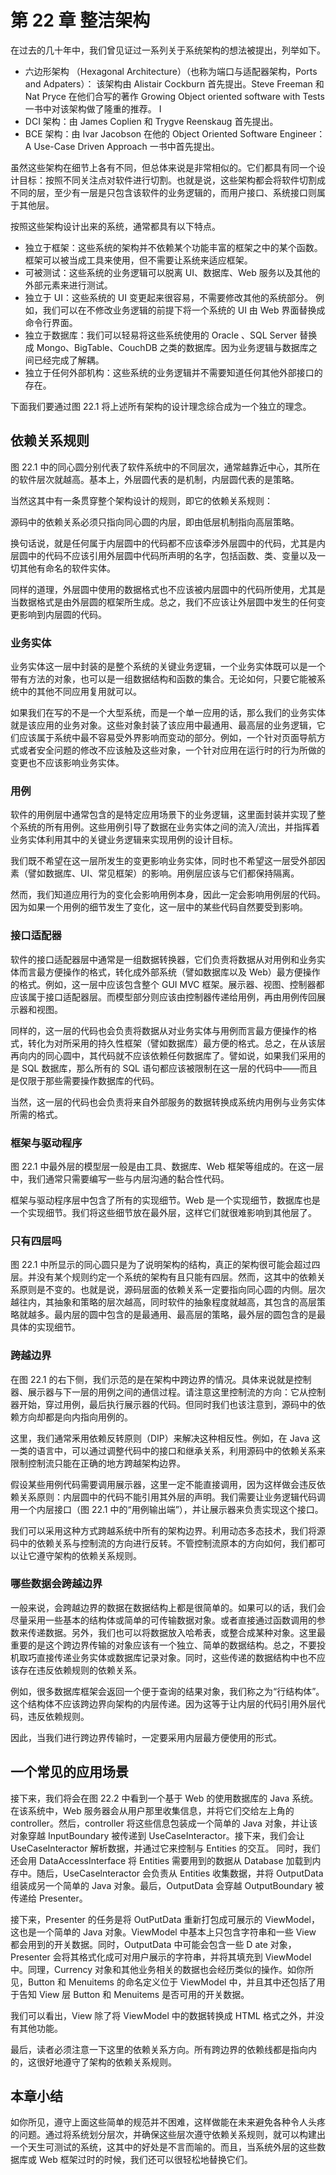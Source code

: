 # 第 22 章 整洁架构

在过去的几十年中，我们曾见证过一系列关于系统架构的想法被提出，列举如下。

- 六边形架构 （Hexagonal Architecture）（也称为端口与适配器架构，Ports and Adpaters）： 该架构由 Alistair Cockburn 首先提出。Steve Freeman 和 Nat Pryce 在他们合写的著作 Growing Object oriented software with Tests 一书中对该架构做了隆重的推荐。 I
- DCI 架构：由 James Coplien 和 Trygve Reenskaug 首先提出。
- BCE 架构：由 Ivar Jacobson 在他的 Object Oriented Software Engineer： A Use-Case Driven Approach 一书中首先提出。

虽然这些架构在细节上各有不同，但总体来说是非常相似的。它们都具有同一个设计目标：按照不同关注点对软件进行切割。也就是说，这些架构都会将软件切割成不同的层，至少有一层是只包含该软件的业务逻辑的，而用户接口、系统接口则属于其他层。

按照这些架构设计出来的系统，通常都具有以下特点。

- 独立于框架：这些系统的架构并不依赖某个功能丰富的框架之中的某个函数。
  框架可以被当成工具来使用，但不需要让系统来适应框架。
- 可被测试：这些系统的业务逻辑可以脱离 UI、数据库、Web 服务以及其他的外部元素来进行测试。
- 独立于 UI：这些系统的 UI 变更起来很容易，不需要修改其他的系统部分。
  例如，我们可以在不修改业务逻辑的前提下将一个系统的 UI 由 Web 界面替换成命令行界面。
- 独立于数据库：我们可以轻易将这些系统使用的 Oracle 、SQL Server 替换成 Mongo、BigTable、CouchDB 之类的数据库。因为业务逻辑与数据库之间已经完成了解耦。
- 独立于任何外部机构：这些系统的业务逻辑并不需要知道任何其他外部接口的存在。

下面我们要通过图 22.1 将上述所有架构的设计理念综合成为一个独立的理念。

## 依赖关系规则

图 22.1 中的同心圆分别代表了软件系统中的不同层次，通常越靠近中心，其所在的软件层次就越高。基本上，外层圆代表的是机制，内层圆代表的是策略。

当然这其中有一条贯穿整个架构设计的规则，即它的依赖关系规则：

源码中的依赖关系必须只指向同心圆的内层，即由低层机制指向高层策略。

换句话说，就是任何属于内层圆中的代码都不应该牵涉外层圆中的代码，尤其是内层圆中的代码不应该引用外层圆中代码所声明的名字，包括函数、类、变量以及一切其他有命名的软件实体。

同样的道理，外层圆中使用的数据格式也不应该被内层圆中的代码所使用，尤其是当数据格式是由外层圆的框架所生成。总之，我们不应该让外层圆中发生的任何变更影响到内层圆的代码。

### 业务实体

业务实体这一层中封装的是整个系统的关键业务逻辑，一个业务实体既可以是一个带有方法的对象，也可以是一组数据结构和函数的集合。无论如何，只要它能被系统中的其他不同应用复用就可以。

如果我们在写的不是一个大型系统，而是一个单一应用的话，那么我们的业务实体就是该应用的业务对象。这些对象封装了该应用中最通用、最高层的业务逻辑，它们应该属于系统中最不容易受外界影响而变动的部分。例如，一个针对页面导航方式或者安全问题的修改不应该触及这些对象，一个针对应用在运行时的行为所做的变更也不应该影响业务实体。

### 用例

软件的用例层中通常包含的是特定应用场景下的业务逻辑，这里面封装并实现了整个系统的所有用例。这些用例引导了数据在业务实体之间的流入/流出，并指挥着业务实体利用其中的关键业务逻辑来实现用例的设计目标。

我们既不希望在这一层所发生的变更影响业务实体，同时也不希望这一层受外部因素（譬如数据库、UI、常见框架）的影响。用例层应该与它们都保持隔离。

然而，我们知道应用行为的变化会影响用例本身，因此一定会影响用例层的代码。因为如果一个用例的细节发生了变化，这一层中的某些代码自然要受到影响。

### 接口适配器

软件的接口适配器层中通常是一组数据转换器，它们负责将数据从对用例和业务实体而言最方便操作的格式，转化成外部系统（譬如数据库以及 Web）最方便操作的格式。例如，这一层中应该包含整个 GUI MVC 框架。展示器、视图、控制器都应该属于接口适配器层。而模型部分则应该由控制器传递给用例，再由用例传回展示器和视图。

同样的，这一层的代码也会负责将数据从对业务实体与用例而言最方便操作的格式，转化为对所采用的持久性框架（譬如数据库）最方便的格式。总之，在从该层再向内的同心圆中，其代码就不应该依赖任何数据库了。譬如说，如果我们采用的是 SQL 数据库，那么所有的 SQL 语句都应该被限制在这一层的代码中——而且是仅限于那些需要操作数据库的代码。

当然，这一层的代码也会负责将来自外部服务的数据转换成系统内用例与业务实体所需的格式。

### 框架与驱动程序

图 22.1 中最外层的模型层一般是由工具、数据库、Web 框架等组成的。在这一层中，我们通常只需要编写一些与内层沟通的黏合性代码。

框架与驱动程序层中包含了所有的实现细节。Web 是一个实现细节，数据库也是一个实现细节。我们将这些细节放在最外层，这样它们就很难影响到其他层了。

### 只有四层吗

图 22.1 中所显示的同心圆只是为了说明架构的结构，真正的架构很可能会超过四层。并没有某个规则约定一个系统的架构有且只能有四层。然而，这其中的依赖关系原则是不变的。也就是说，源码层面的依赖关系一定要指向同心圆的内侧。层次越往内，其抽象和策略的层次越高，同时软件的抽象程度就越高，其包含的高层策略就越多。最内层的圆中包含的是最通用、最高层的策略，最外层的圆包含的是最具体的实现细节。

### 跨越边界

在图 22.1 的右下侧，我们示范的是在架构中跨边界的情况。具体来说就是控制器、展示器与下一层的用例之间的通信过程。请注意这里控制流的方向：它从控制器开始，穿过用例，最后执行展示器的代码。但同时我们也该注意到，源码中的依赖方向却都是向内指向用例的。

这里，我们通常釆用依赖反转原则（DIP）来解决这种相反性。例如，在 Java 这一类的语言中，可以通过调整代码中的接口和继承关系，利用源码中的依赖关系来限制控制流只能在正确的地方跨越架构边界。

假设某些用例代码需要调用展示器，这里一定不能直接调用，因为这样做会违反依赖关系原则：内层圆中的代码不能引用其外层的声明。我们需要让业务逻辑代码调用一个内层接口（图 22.1 中的“用例输出端”），并让展示器来负责实现这个接口。

我们可以采用这种方式跨越系统中所有的架构边界。利用动态多态技术，我们将源码中的依赖关系与控制流的方向进行反转。不管控制流原本的方向如何，我们都可以让它遵守架构的依赖关系规则。

### 哪些数据会跨越边界

一般来说，会跨越边界的数据在数据结构上都是很简单的。如果可以的话，我们会尽量采用一些基本的结构体或简单的可传输数据对象。或者直接通过函数调用的参数来传递数据。另外，我们也可以将数据放入哈希表，或整合成某种对象。这里最重要的是这个跨边界传输的对象应该有一个独立、简单的数据结构。总之，不要投机取巧直接传递业务实体或数据库记录对象。同时，这些传递的数据结构中也不应该存在违反依赖规则的依赖关系。

例如，很多数据库框架会返回一个便于查询的结果对象，我们称之为“行结构体”。这个结构体不应该跨边界向架构的内层传递。因为这等于让内层的代码引用外层代码，违反依赖规则。

因此，当我们进行跨边界传输时，一定要采用内层最方便使用的形式。

## 一个常见的应用场景

接下来，我们将会在图 22.2 中看到一个基于 Web 的使用数据库的 Java 系统。在该系统中，Web 服务器会从用户那里收集信息，并将它们交给左上角的 controller。然后，controller 将这些信息包装成一个简单的 Java 对象，并让该对象穿越 InputBoundary 被传递到 UseCaseInteractor。接下来，我们会让 UseCaseInteractor 解析数据，并通过它来控制与 Entities 的交互。 同时，我们还会用 DataAccessInterface 将 Entities 需要用到的数据从 Database 加载到内存中。随后，UseCaselnteractor 会负责从 Entities 收集数据，并将 OutputData 组装成另一个简单的 Java 对象。最后，OutputData 会穿越 OutputBoundary 被传递给 Presenter。

接下来，Presenter 的任务是将 OutPutData 重新打包成可展示的 ViewModel，这也是一个简单的 Java 对象。ViewModel 中基本上只包含字符串和一些 View 都会用到的开关数据。同时，OutputData 中可能会包含一些 D ate 对象，Presenter 会将其格式化成可对用户展示的字符串，并将其填充到 ViewModel 中。同理，Currency 对象和其他业务相关的数据也会经历类似的操作。如你所见，Button 和 Menuitems 的命名定义位于 ViewModel 中，并且其中还包括了用于告知 View 层 Button 和 Menuitems 是否可用的开关数据。

我们可以看出，View 除了将 ViewModel 中的数据转换成 HTML 格式之外，并没有其他功能。

最后，读者必须注意一下这里的依赖关系方向。所有跨边界的依赖线都是指向内的，这很好地遵守了架构的依赖关系规则。

## 本章小结

如你所见，遵守上面这些简单的规范并不困难，这样做能在未来避免各种令人头疼的问题。通过将系统划分层次，并确保这些层次遵守依赖关系规则，就可以构建出一个天生可测试的系统，这其中的好处是不言而喻的。而且，当系统外层的这些数据库或 Web 框架过时的时候，我们还可以很轻松地替换它们。
